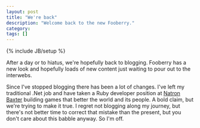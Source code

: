 ```yaml
---
layout: post
title: "We're back"
description: "Welcome back to the new Fooberry."
category:
tags: []
---
```

{% include JB/setup %}

After a day or to hiatus, we're hopefully back to blogging. Fooberry has a new
look and hopefully loads of new content just waiting to pour out to the
interwebs.

Since I've stopped blogging there has been a lot of changes. I've left my
traditional .Net job and have taken a Ruby developer position at [Natron
Baxter](http://natronbaxter.com) building games that better the world and its
people. A bold claim, but we're trying to make it true. I regret not blogging
along my journey, but there's not better time to correct that mistake than the
present, but you don't care about this babble anyway. So I'm off.
